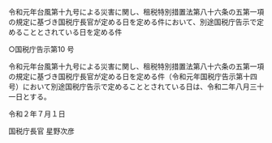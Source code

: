 令和元年台風第十九号による災害に関し、租税特別措置法第八十六条の五第一項の規定に基づき国税庁長官が定める日を定める件において、別途国税庁告示で定めることとされている日を定める件

○国税庁告示第10 号

令和元年台風第十九号による災害に関し、租税特別措置法第八十六条の五第一項の規定に基づき国税庁長官が定める日を定める件（令和元年国税庁告示第十四号）において別途国税庁告示で定めることとされている日は、令和二年八月三十一日とする。

令和２年７月１日

国税庁長官 星野次彦